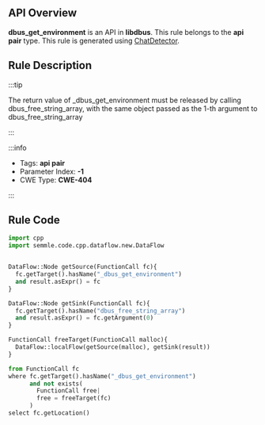 ---
---


## API Overview
**dbus_get_environment** is an API in **libdbus**. This rule belongs to the **api pair** type. This rule is generated using [ChatDetector](../../tools/ChatDetector).
## Rule Description

:::tip

The return value of _dbus_get_environment must be released by calling dbus_free_string_array, with the same object passed as the 1-th argument to dbus_free_string_array

:::

:::info

- Tags: **api pair**
- Parameter Index: **-1**
- CWE Type: **CWE-404**

:::

## Rule Code
```python
import cpp
import semmle.code.cpp.dataflow.new.DataFlow


DataFlow::Node getSource(FunctionCall fc){
  fc.getTarget().hasName("_dbus_get_environment")
  and result.asExpr() = fc
}

DataFlow::Node getSink(FunctionCall fc){
  fc.getTarget().hasName("dbus_free_string_array")
  and result.asExpr() = fc.getArgument(0)
}

FunctionCall freeTarget(FunctionCall malloc){
  DataFlow::localFlow(getSource(malloc), getSink(result))
}

from FunctionCall fc
where fc.getTarget().hasName("_dbus_get_environment")
      and not exists(
        FunctionCall free| 
        free = freeTarget(fc)
      )
select fc.getLocation()

```